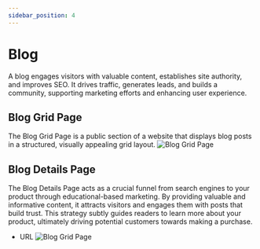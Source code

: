 ```yaml
---
sidebar_position: 4
---
```

# Blog

A blog engages visitors with valuable content, establishes site authority, and improves SEO. It drives traffic, generates leads, and builds a community, supporting marketing efforts and enhancing user experience.
## Blog Grid Page
The Blog Grid Page is a public section of a website that displays blog posts in a structured, visually appealing grid layout. 
![Blog Grid Page](/img/blog-grid-page.jpeg)

## Blog Details Page
The Blog Details Page acts as a crucial funnel from search engines to your product through educational-based marketing. By providing valuable and informative content, it attracts visitors and engages them with posts that build trust. This strategy subtly guides readers to learn more about your product, ultimately driving potential customers towards making a purchase.
- URL
![Blog Grid Page](/img/blog-details-page.jpeg)

